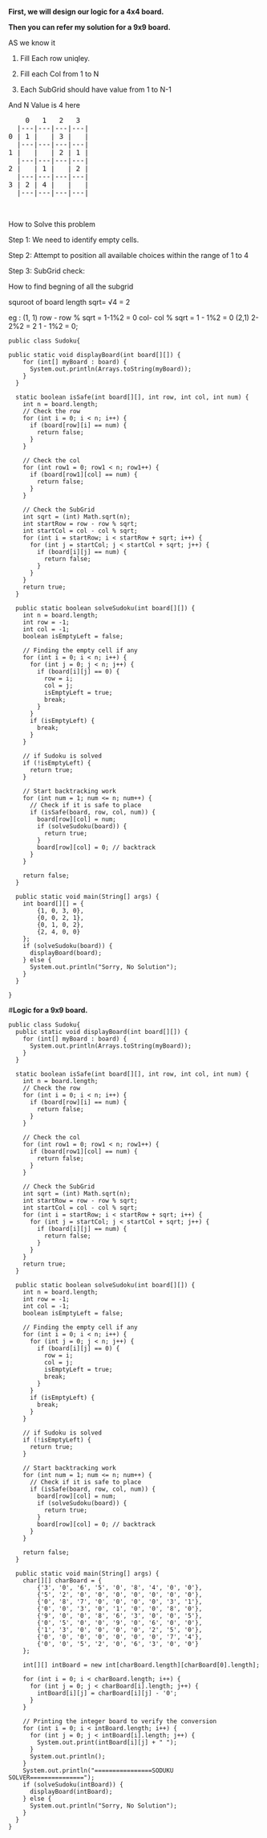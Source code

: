 
**First, we will design our logic for a 4x4 board.**

**Then you can refer my solution for a 9x9 board.**

AS we know it 

1. Fill Each row uniqley.
   
2. Fill each Col from 1 to N
   
3. Each SubGrid should have value from 1 to N-1

And N Value is 4 here 

<PRE>
    0   1   2   3
  |---|---|---|---|
0 | 1 |   | 3 |   |
  |---|---|---|---|
1 |   |   | 2 | 1 |
  |---|---|---|---|
2 |   | 1 |   | 2 |
  |---|---|---|---|
3 | 2 | 4 |   |   |
  |---|---|---|---|

  </PRE>

  How to Solve this problem

 Step 1: We need to identify empty cells.
 
 Step 2: Attempt to position all available choices within the range of 1 to 4

 Step 3: SubGrid check:

 How to find begning of all the subgrid 

 squroot of board length sqrt= √4 = 2

 eg : (1, 1)  row - row % sqrt =  1-1%2 = 0
              col- col % sqrt = 1 - 1%2 = 0 
      (2,1)   2-2%2 = 2 
              1 - 1%2 = 0;
              


```
public class Sudoku{

public static void displayBoard(int board[][]) {
    for (int[] myBoard : board) {
      System.out.println(Arrays.toString(myBoard));
    }
  }

  static boolean isSafe(int board[][], int row, int col, int num) {
    int n = board.length;
    // Check the row
    for (int i = 0; i < n; i++) {
      if (board[row][i] == num) {
        return false;
      }
    }

    // Check the col
    for (int row1 = 0; row1 < n; row1++) {
      if (board[row1][col] == num) {
        return false;
      }
    }

    // Check the SubGrid
    int sqrt = (int) Math.sqrt(n);
    int startRow = row - row % sqrt;
    int startCol = col - col % sqrt;
    for (int i = startRow; i < startRow + sqrt; i++) {
      for (int j = startCol; j < startCol + sqrt; j++) {
        if (board[i][j] == num) {
          return false;
        }
      }
    }
    return true;
  }

  public static boolean solveSudoku(int board[][]) {
    int n = board.length;
    int row = -1;
    int col = -1;
    boolean isEmptyLeft = false;

    // Finding the empty cell if any
    for (int i = 0; i < n; i++) {
      for (int j = 0; j < n; j++) {
        if (board[i][j] == 0) {
          row = i;
          col = j;
          isEmptyLeft = true;
          break;
        }
      }
      if (isEmptyLeft) {
        break;
      }
    }

    // if Sudoku is solved
    if (!isEmptyLeft) {
      return true;
    }

    // Start backtracking work
    for (int num = 1; num <= n; num++) {
      // Check if it is safe to place
      if (isSafe(board, row, col, num)) {
        board[row][col] = num;
        if (solveSudoku(board)) {
          return true;
        }
        board[row][col] = 0; // backtrack
      }
    }

    return false;
  }

  public static void main(String[] args) {
    int board[][] = {
        {1, 0, 3, 0},
        {0, 0, 2, 1},
        {0, 1, 0, 2},
        {2, 4, 0, 0}
    };
    if (solveSudoku(board)) {
      displayBoard(board);
    } else {
      System.out.println("Sorry, No Solution");
    }
  }

}

```









#**Logic for a 9x9 board.**

```
public class Sudoku{
  public static void displayBoard(int board[][]) {
    for (int[] myBoard : board) {
      System.out.println(Arrays.toString(myBoard));
    }
  }

  static boolean isSafe(int board[][], int row, int col, int num) {
    int n = board.length;
    // Check the row
    for (int i = 0; i < n; i++) {
      if (board[row][i] == num) {
        return false;
      }
    }

    // Check the col
    for (int row1 = 0; row1 < n; row1++) {
      if (board[row1][col] == num) {
        return false;
      }
    }

    // Check the SubGrid
    int sqrt = (int) Math.sqrt(n);
    int startRow = row - row % sqrt;
    int startCol = col - col % sqrt;
    for (int i = startRow; i < startRow + sqrt; i++) {
      for (int j = startCol; j < startCol + sqrt; j++) {
        if (board[i][j] == num) {
          return false;
        }
      }
    }
    return true;
  }

  public static boolean solveSudoku(int board[][]) {
    int n = board.length;
    int row = -1;
    int col = -1;
    boolean isEmptyLeft = false;

    // Finding the empty cell if any
    for (int i = 0; i < n; i++) {
      for (int j = 0; j < n; j++) {
        if (board[i][j] == 0) {
          row = i;
          col = j;
          isEmptyLeft = true;
          break;
        }
      }
      if (isEmptyLeft) {
        break;
      }
    }

    // if Sudoku is solved
    if (!isEmptyLeft) {
      return true;
    }

    // Start backtracking work
    for (int num = 1; num <= n; num++) {
      // Check if it is safe to place
      if (isSafe(board, row, col, num)) {
        board[row][col] = num;
        if (solveSudoku(board)) {
          return true;
        }
        board[row][col] = 0; // backtrack
      }
    }

    return false;
  }

  public static void main(String[] args) {
    char[][] charBoard = {
        {'3', '0', '6', '5', '0', '8', '4', '0', '0'},
        {'5', '2', '0', '0', '0', '0', '0', '0', '0'},
        {'0', '8', '7', '0', '0', '0', '0', '3', '1'},
        {'0', '0', '3', '0', '1', '0', '0', '8', '0'},
        {'9', '0', '0', '8', '6', '3', '0', '0', '5'},
        {'0', '5', '0', '0', '9', '0', '6', '0', '0'},
        {'1', '3', '0', '0', '0', '0', '2', '5', '0'},
        {'0', '0', '0', '0', '0', '0', '0', '7', '4'},
        {'0', '0', '5', '2', '0', '6', '3', '0', '0'}
    };

    int[][] intBoard = new int[charBoard.length][charBoard[0].length];

    for (int i = 0; i < charBoard.length; i++) {
      for (int j = 0; j < charBoard[i].length; j++) {
        intBoard[i][j] = charBoard[i][j] - '0';
      }
    }

    // Printing the integer board to verify the conversion
    for (int i = 0; i < intBoard.length; i++) {
      for (int j = 0; j < intBoard[i].length; j++) {
        System.out.print(intBoard[i][j] + " ");
      }
      System.out.println();
    }
    System.out.println("================SODUKU SOLVER===============");
    if (solveSudoku(intBoard)) {
      displayBoard(intBoard);
    } else {
      System.out.println("Sorry, No Solution");
    }
  }
}
```


 

 

 
